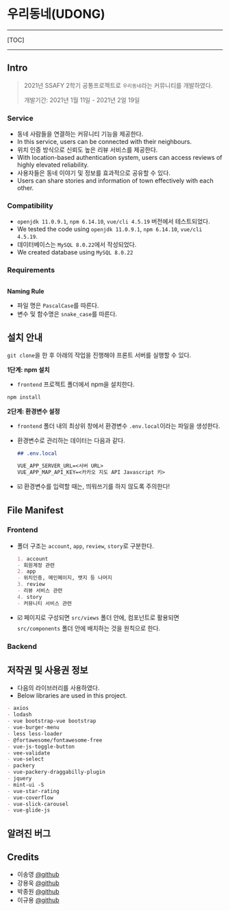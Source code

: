 # 우리동네(UDONG)

---

[TOC]

---



## Intro

> 2021년 SSAFY 2학기 공통프로젝트로 `우리동네`라는 커뮤니티를 개발하였다.
>
> 개발기간: 2021년 1월 11일 - 2021년 2얼 19일

### Service

- 동네 사람들을 연결하는 커뮤니티 기능을 제공한다.
- In this service, users can be connected with their neighbours.
- 위치 인증 방식으로 신뢰도 높은 리뷰 서비스를 제공한다.
- With location-based authentication system, users can access reviews of highly elevated reliability.
- 사용자들은 동네 이야기 및 정보를 효과적으로 공유할 수 있다.
- Users can share stories and information of town effectively with each other.

### Compatibility

- `openjdk 11.0.9.1`, `npm 6.14.10`, `vue/cli 4.5.19` 버전에서 테스트되었다.
- We tested the code using `openjdk 11.0.9.1`, `npm 6.14.10`, `vue/cli 4.5.19`.
- 데이터베이스는 `MySQL 8.0.22`에서 작성되었다.
- We created database using `MySQL 8.0.22`



### Requirements

```markdown

```



**Naming Rule**

- 파일 명은 `PascalCase`를 따른다.
- 변수 및 함수명은 `snake_case`를 따른다.



## 설치 안내

`git clone`을 한 후 아래의 작업을 진행해야 프론트 서버를 실행할 수 있다.

**1단계: npm 설치**

- `frontend` 프로젝트 폴더에서 npm을 설치한다.

```bash
npm install
```

**2단계: 환경변수 설정**

- `frontend` 폴더 내의 최상위 창에서 환경변수 `.env.local`이라는 파일을 생성한다.

- 환경변수로 관리하는 데이터는 다음과 같다.

  ```markdown
  ## .env.local
  
  VUE_APP_SERVER_URL=<서버 URL>
  VUE_APP_MAP_API_KEY=<카카오 지도 API Javascript 키>
  ```

- :ballot_box_with_check: 환경변수를 입력할 때는, 띄워쓰기를 하지 않도록 주의한다!



## File Manifest

### Frontend

- 폴더 구조는 `account`, `app`, `review`, `story`로 구분한다.

  ```markdown
  1. account
  - 회원계정 관련
  2. app
  - 위치인증, 메인페이지, 뱃지 등 나머지
  3. review
  - 리뷰 서비스 관련
  4. story
  - 커뮤니티 서비스 관련
  ```


- :ballot_box_with_check: 페이지로 구성되면 `src/views` 폴더 안에, 컴포넌트로 활용되면 `src/components` 폴더 안에 배치하는 것을 원칙으로 한다.

### Backend



## 저작권 및 사용권 정보

- 다음의 라이브러리를 사용하였다.
- Below libraries are used in this project.

```markdown
- axios
- lodash
- vue bootstrap-vue bootstrap
- vue-burger-menu
- less less-loader
- @fortawesome/fontawesome-free
- vue-js-toggle-button
- vee-validate
- vue-select
- packery
- vue-packery-draggabilly-plugin
- jquery
- mint-ui -S
- vue-star-rating
- vue-coverflow
- vue-slick-carousel
- vue-glide-js
```



## 알려진 버그



## Credits

- 이송영 [@github](https://github.com/SongArtish)
- 강용욱 [@github](https://github.com/KangYongWook)
- 박종원 [@github](https://github.com/parkjw-pro)
- 이규용 [@github](https://github.com/gyuyong290)

